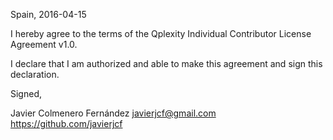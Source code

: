 Spain, 2016-04-15

I hereby agree to the terms of the Qplexity Individual Contributor License
Agreement v1.0.

I declare that I am authorized and able to make this agreement and sign this
declaration.

Signed,

Javier Colmenero Fernández javierjcf@gmail.com https://github.com/javierjcf
